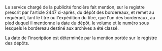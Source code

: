 Le service chargé de la publicité foncière fait mention, sur le registre prescrit par l'article 2447 ci-après, du dépôt des bordereaux, et remet au requérant, tant le titre ou l'expédition du titre, que l'un des bordereaux, au pied duquel il mentionne la date du dépôt, le volume et le numéro sous lesquels le bordereau destiné aux archives a été classé. 


La date de l'inscription est déterminée par la mention portée sur le registre des dépôts.

